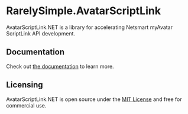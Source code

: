 # RarelySimple.AvatarScriptLink
AvatarScriptLink.NET is a library for accelerating Netsmart myAvatar ScriptLink API development.

## Documentation

Check out [the documentation](https://rarelysimple.github.io/RarelySimple.AvatarScriptLink/) to learn more.

## Licensing

AvatarScriptLink.NET is open source under the [MIT License](./LICENSE) and free for commercial use.
